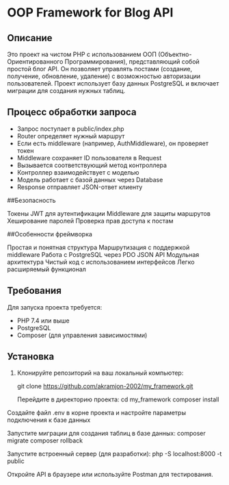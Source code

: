 # OOP Framework for Blog API

## Описание

Это проект на чистом PHP с использованием ООП (Объектно-Ориентированного Программирования), представляющий собой простой блог API. Он позволяет управлять постами (создание, получение, обновление, удаление) с возможностью авторизации пользователей. Проект использует базу данных PostgreSQL и включает миграции для создания нужных таблиц.

## Процесс обработки запроса

- Запрос поступает в public/index.php
- Router определяет нужный маршрут
- Если есть middleware (например, AuthMiddleware), он проверяет токен
- Middleware сохраняет ID пользователя в Request
- Вызывается соответствующий метод контроллера
- Контроллер взаимодействует с моделью
- Модель работает с базой данных через Database
- Response отправляет JSON-ответ клиенту

##Безопасность

Токены JWT для аутентификации
Middleware для защиты маршрутов
Хеширование паролей
Проверка прав доступа к постам

##Особенности фреймворка

Простая и понятная структура
Маршрутизация с поддержкой middleware
Работа с PostgreSQL через PDO
JSON API
Модульная архитектура
Чистый код с использованием интерфейсов
Легко расширяемый функционал

## Требования

Для запуска проекта требуется:

- PHP 7.4 или выше
- PostgreSQL
- Composer (для управления зависимостями)

## Установка

1. Клонируйте репозиторий на ваш локальный компьютер:
   
   git clone https://github.com/akramjon-2002/my_framework.git

   Перейдите в директорию проекта:
      cd my_framework
      composer install

Создайте файл .env в корне проекта и настройте параметры подключения к базе данных

 Запустите миграции для создания таблиц в базе данных:
     composer migrate
     composer rollback


Запустите встроенный сервер (для разработки):
     php -S localhost:8000 -t public
     
Откройте API в браузере или используйте Postman для тестирования.



